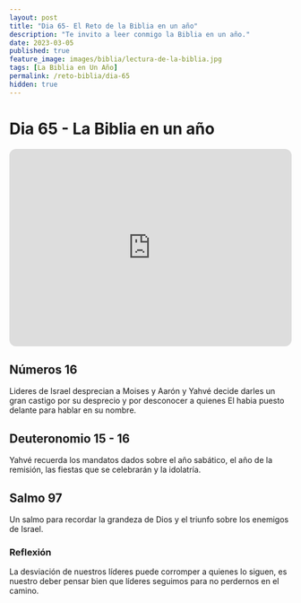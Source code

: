 ```yaml
---
layout: post
title: "Dia 65- El Reto de la Biblia en un año"
description: "Te invito a leer conmigo la Biblia en un año."
date: 2023-03-05
published: true
feature_image: images/biblia/lectura-de-la-biblia.jpg
tags: [La Biblia en Un Año]
permalink: /reto-biblia/dia-65
hidden: true
---
```


# Dia 65 - La Biblia en un año
<iframe style="border-radius:12px" src="https://open.spotify.com/embed/episode/7DbGLyWWk0t6QdTZu0YVtM?utm_source=generator" width="100%" height="352" frameBorder="0" allowfullscreen="" allow="autoplay; clipboard-write; encrypted-media; fullscreen; picture-in-picture" loading="lazy"></iframe>

## Números 16
Lideres de Israel desprecian a Moises y Aarón y Yahvé decide darles un gran castigo por su desprecio y por desconocer a quienes El habia puesto delante para hablar en su nombre.

## Deuteronomio 15 - 16
Yahvé recuerda los mandatos dados sobre el año sabático, el año de la remisión, las fiestas que se celebrarán  y la idolatría.

## Salmo 97
Un salmo para recordar la grandeza de Dios y el triunfo sobre los enemigos de Israel.

### Reflexión
La desviación de nuestros líderes puede corromper a quienes lo siguen, es nuestro deber pensar bien que líderes seguimos para no perdernos en el camino.




